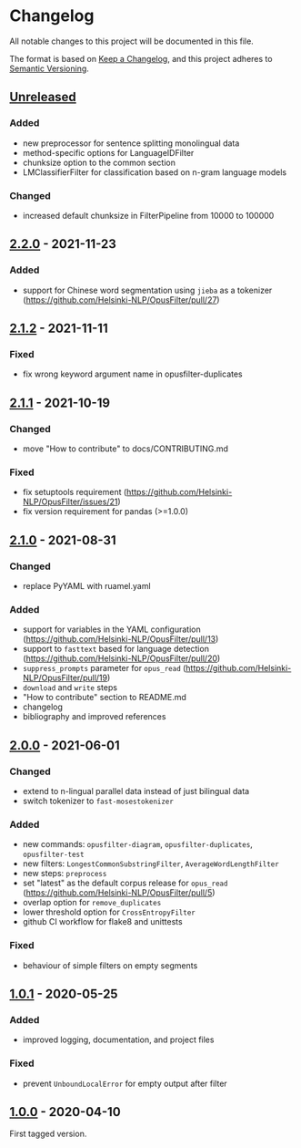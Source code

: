 # Changelog

All notable changes to this project will be documented in this file.

The format is based on [Keep a Changelog](https://keepachangelog.com/en/1.0.0/),
and this project adheres to [Semantic Versioning](https://semver.org/spec/v2.0.0.html).

## [Unreleased]

### Added

- new preprocessor for sentence splitting monolingual data
- method-specific options for LanguageIDFilter
- chunksize option to the common section
- LMClassifierFilter for classification based on n-gram language models

### Changed

- increased default chunksize in FilterPipeline from 10000 to 100000

## [2.2.0] - 2021-11-23

### Added

- support for Chinese word segmentation using `jieba` as a tokenizer (https://github.com/Helsinki-NLP/OpusFilter/pull/27)

## [2.1.2] - 2021-11-11

### Fixed

- fix wrong keyword argument name in opusfilter-duplicates

## [2.1.1] - 2021-10-19

### Changed

- move "How to contribute" to docs/CONTRIBUTING.md

### Fixed

- fix setuptools requirement (https://github.com/Helsinki-NLP/OpusFilter/issues/21)
- fix version requirement for pandas (>=1.0.0)

## [2.1.0] - 2021-08-31

### Changed

- replace PyYAML with ruamel.yaml

### Added

- support for variables in the YAML configuration (https://github.com/Helsinki-NLP/OpusFilter/pull/13)
- support to `fasttext` based for language detection (https://github.com/Helsinki-NLP/OpusFilter/pull/20)
- `suppress_prompts` parameter for `opus_read` (https://github.com/Helsinki-NLP/OpusFilter/pull/19)
- `download` and `write` steps
- "How to contribute" section to README.md
- changelog
- bibliography and improved references

## [2.0.0] - 2021-06-01

### Changed

- extend to n-lingual parallel data instead of just bilingual data
- switch tokenizer to `fast-mosestokenizer`

### Added

- new commands: `opusfilter-diagram`, `opusfilter-duplicates`, `opusfilter-test`
- new filters: `LongestCommonSubstringFilter`, `AverageWordLengthFilter`
- new steps: `preprocess`
- set "latest" as the default corpus release for `opus_read` (https://github.com/Helsinki-NLP/OpusFilter/pull/5)
- overlap option for `remove_duplicates`
- lower threshold option for `CrossEntropyFilter`
- github CI workflow for flake8 and unittests

### Fixed

- behaviour of simple filters on empty segments

## [1.0.1] - 2020-05-25

### Added

- improved logging, documentation, and project files

### Fixed

- prevent `UnboundLocalError` for empty output after filter

## [1.0.0] - 2020-04-10

First tagged version.


[Unreleased]: https://github.com/Helsinki-NLP/OpusFilter/compare/2.2.0...develop
[2.2.0]: https://github.com/Helsinki-NLP/OpusFilter/compare/2.1.2...2.2.0
[2.1.2]: https://github.com/Helsinki-NLP/OpusFilter/compare/2.1.1...2.1.2
[2.1.1]: https://github.com/Helsinki-NLP/OpusFilter/compare/2.1.0...2.1.1
[2.1.0]: https://github.com/Helsinki-NLP/OpusFilter/compare/2.0.0...2.1.0
[2.0.0]: https://github.com/Helsinki-NLP/OpusFilter/compare/1.0.1...2.0.0
[1.0.1]: https://github.com/Helsinki-NLP/OpusFilter/compare/1.0.0...1.0.1
[1.0.0]: https://github.com/Helsinki-NLP/OpusFilter/tree/1.0.0
